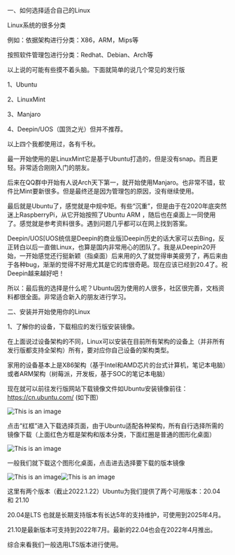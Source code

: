 一、如何选择适合自己的Linux

Linux系统的很多分类

例如：依据架构进行分类：X86，ARM，Mips等

按照软件管理包进行分类：Redhat、Debian、Arch等

以上说的可能有些摸不着头脑。下面就简单的说几个常见的发行版

1、Ubuntu

2、LinuxMint

3、Manjaro

4、Deepin/UOS（国货之光）但并不推荐。

以上四个我都使用过，各有千秋。

最一开始使用的是LinuxMint它是基于Ubuntu打造的，但是没有snap。而且更轻。非常适合刚刚入门的朋友。

后来在QQ群中开始有人说Arch天下第一，就开始使用Manjaro。也非常不错，软件比Mint要新很多。但是最终还是因为管理包的原因，没有继续使用。

最后就是Ubuntu了，感觉就是中规中矩。有些“沉重”，但是由于在2020年底突然迷上RaspberryPi，从它开始按照了Ubuntu ARM ，随后也在桌面上一同使用了。感觉就是参考资料很多。遇到问题几乎都可以在网上找到答案。

Deepin/UOS[UOS统信是Deepin的商业版]Deepin历史的话大家可以去Bing，反正转白以后一直做Linux，也算是国内非常用心的团队了。我是从Deepin20开始，一开始感觉还行挺新颖（指桌面）后来用的久了就觉得审美疲劳了，再后来由于各种bug，渐渐的觉得不好用尤其是它的库很奇葩。现在应该已经到20.4了。祝Deepin越来越好吧！

所以：最后我的选择是什么呢？Ubuntu因为使用的人很多，社区很完善，文档资料都很全面。非常适合新入的朋友进行学习。
 
二、安装并开始使用你的Linux

1、了解你的设备，下载相应的发行版安装镜像。

在上面说过设备架构的不同，Linux可以安装在目前所有架构的设备上（并非所有发行版都支持全架构）所有，要对应你自己设备的架构类型。

家用的设备基本上是X86架构（基于Intel和AMD芯片的台式计算机，笔记本电脑）或者ARM架构（树莓派，开发板，基于SOC的笔记本电脑）

现在就可以前往发行版网站下载镜像文件如Ubuntu安装镜像前往：https://cn.ubuntu.com/ (如下图）

![This is an image](https://github.com/xiangdongping999/xdp/blob/master/pic/ubuntu%E4%B8%8B%E8%BD%BD1.jpg?raw=true) 

点击“红框”进入下载选择页面，由于Ubuntu适配各种架构，所有自行选择所需的镜像下载（上面红色方框是架构和版本分类，下面红圈是普通的图形化桌面）

![This is an image](https://raw.githubusercontent.com/xiangdongping999/xdp/b31956f24a2e58de4a6662ef3103c236752d0e9d/pic/ubuntu%E4%B8%8B%E8%BD%BD2.jpg?raw=true)

一般我们就下载这个图形化桌面，点击进去选择要下载的版本镜像

![This is an image](https://github.com/xiangdongping999/xdp/blob/master/pic/Ubuntu%E7%89%88%E6%9C%AC%E9%80%89%E6%8B%A91.jpg?raw=true)![This is an image](https://github.com/xiangdongping999/xdp/blob/master/pic/Ubuntu%E7%89%88%E6%9C%AC%E9%80%89%E6%8B%A92.jpg?raw=true)

这里有两个版本（截止2022.1.22）Ubuntu为我们提供了两个可用版本：20.04 和 21.10

20.04是LTS 也就是长期支持版本有长达5年的支持维护，可使用到2025年4月。

21.10是最新版本可支持到2022年7月。最新的22.04也会在2022年4月推出。

综合来看我们一般选用LTS版本进行使用。
   
   
 
